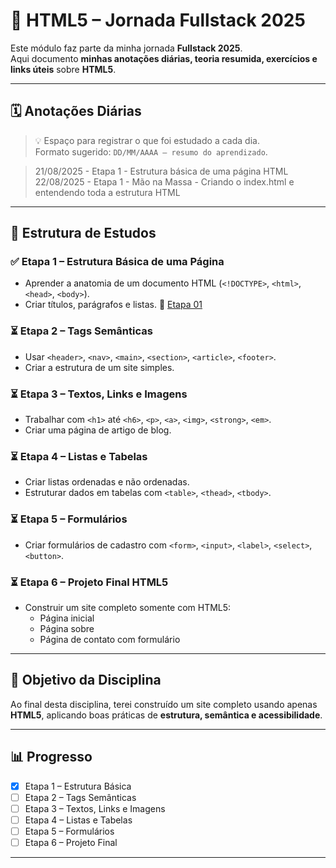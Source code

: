 # 📘 HTML5 – Jornada Fullstack 2025

Este módulo faz parte da minha jornada **Fullstack 2025**.  
Aqui documento **minhas anotações diárias, teoria resumida, exercícios e links úteis** sobre **HTML5**.

---

## 🗓️ Anotações Diárias

> 💡 Espaço para registrar o que foi estudado a cada dia.  
> Formato sugerido: `DD/MM/AAAA – resumo do aprendizado`.

> 21/08/2025 - Etapa 1 - Estrutura básica de uma página HTML
> 22/08/2025 - Etapa 1 - Mão na Massa - Criando o index.html e entendendo toda a estrutura HTML

---

## 📂 Estrutura de Estudos

### ✅ Etapa 1 – Estrutura Básica de uma Página
- Aprender a anatomia de um documento HTML (`<!DOCTYPE>`, `<html>`, `<head>`, `<body>`).  
- Criar títulos, parágrafos e listas.
📂 [Etapa 01](./fullstack_journey/Modulo-01-Fundamentos-Web/HTML5/Etapa-01/)

### ⏳ Etapa 2 – Tags Semânticas
- Usar `<header>`, `<nav>`, `<main>`, `<section>`, `<article>`, `<footer>`.  
- Criar a estrutura de um site simples.  

### ⏳ Etapa 3 – Textos, Links e Imagens
- Trabalhar com `<h1>` até `<h6>`, `<p>`, `<a>`, `<img>`, `<strong>`, `<em>`.  
- Criar uma página de artigo de blog.  

### ⏳ Etapa 4 – Listas e Tabelas
- Criar listas ordenadas e não ordenadas.  
- Estruturar dados em tabelas com `<table>`, `<thead>`, `<tbody>`.  

### ⏳ Etapa 5 – Formulários
- Criar formulários de cadastro com `<form>`, `<input>`, `<label>`, `<select>`, `<button>`.  

### ⏳ Etapa 6 – Projeto Final HTML5
- Construir um site completo somente com HTML5:  
  - Página inicial  
  - Página sobre  
  - Página de contato com formulário  

---

## 🎯 Objetivo da Disciplina
Ao final desta disciplina, terei construído um site completo usando apenas **HTML5**, aplicando boas práticas de **estrutura, semântica e acessibilidade**.

---

## 📊 Progresso
- [x] Etapa 1 – Estrutura Básica  
- [ ] Etapa 2 – Tags Semânticas  
- [ ] Etapa 3 – Textos, Links e Imagens  
- [ ] Etapa 4 – Listas e Tabelas  
- [ ] Etapa 5 – Formulários  
- [ ] Etapa 6 – Projeto Final  

---
